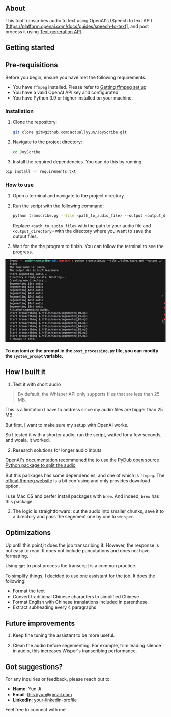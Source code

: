 ## About

This tool transcribes audio to text using OpenAI's (Speech to text API)[https://platform.openai.com/docs/guides/speech-to-text], and post process it using [Text generation API](https://platform.openai.com/docs/guides/text-generation).

## Getting started

## Pre-requisitions

Before you begin, ensure you have met the following requirements:

- You have `ffmpeg` installed. Please refer to [Getting ffmpeg set up](https://github.com/jiaaro/pydub#getting-ffmpeg-set-up)
- You have a valid OpenAI API key and configurated.
- You have Python 3.9 or higher installed on your machine.

### Installation

1. Clone the repository:
   ```bash
   git clone git@github.com:actuallyyun/JoyScribe.git
   ```
2. Navigate to the project directory:
   ```bash
   cd JoyScribe
   ```

3. Install the required dependencies. You can do this by running:
  ```bash
  pip install -r requirements.txt
  ```

### How to use 
1. Open a terminal and navigate to the project directory.
2. Run the script with the following command:
   ```bash
   python transcribe.py --file <path_to_audio_file> --output <output_directory>
   ```
   Replace `<path_to_audio_file>` with the path to your audio file and `<output_directory>` with the directory where you want to save the output files.

3. Wait for the the program to finish. You can follow the terminal to see the progress.

![terminal progress](./images/Screenshot%202024-11-11%20at%2015.40.18.png)


**To customize the prompt in the `post_processing.py` file, you can modify the `system_prompt` variable.**


## How I built it

1. Test it with short audio 

> By default, the Whisper API only supports files that are less than 25 MB. 

This is a limitation I have to address since my audio files are bigger than 25 MB.

But first, I want to make sure my setup with OpenAI works. 

So I tested it with a shorter audio, run the script, waited for a few seconds, and woala, it worked.

2. Research solutions for longer audio inputs

[OpenAI's documentation](https://platform.openai.com/docs/guides/speech-to-text) recommened the to use [the PyDub open source Python package to split the audio](https://github.com/jiaaro/pydub)

But this packages has some dependencies, and one of which is `ffmpeg`. The [offical ffmpeg website](https://ffmpeg.org/download.html#build-mac) is a bit confusing and only provides download option.

I use Mac OS and perfer install packages with `brew`. And indeed, `brew` has this package. 

3. The logic is straightforward: cut the audio into smaller chunks, save it to a directory and pass the segement one by one to `whisper`.



## Optimizations

Up until this point,it does the job transcribing it. However, the response is not easy to read. It does not include puncutations and does not have formatting. 

Using `gpt` to post process the transcript is a common practice. 

To simplify things, I decided to use one assistant for the job. It does the following:

- Format the text
- Convert traditional Chinese characters to simplified Chinese
- Format English with Chinese translations included in parenthese
- Extract subheading every 4 paragraphs 


## Future improvements 

1. Keep fine tuning the assistant to be more useful. 

2. Clean the audio before segementing. For example, trim leading silence in audio, this increases Wisper's transcribing performance. 

## Got suggestions? 

For any inquiries or feedback, please reach out to:

- **Name**: Yun Ji
- **Email**: [this.jiyun@gmail.com](mailto:this.jiyun@gmail.com)
- **LinkedIn**: [your-linkedin-profile](https://www.linkedin.com/in/yun-ji)

Feel free to connect with me!



